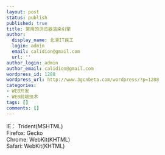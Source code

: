 ```yaml
---
layout: post
status: publish
published: true
title: 常用的浏览器渲染引擎
author:
  display_name: 北漂IT民工
  login: admin
  email: calidion@gmail.com
  url: ''
author_login: admin
author_email: calidion@gmail.com
wordpress_id: 1288
wordpress_url: http://www.3gcnbeta.com/wordpress/?p=1288
categories:
- WEB开发
- WEB前端技术
tags: []
comments: []
---
```

<p>IE： Trident(MSHTML)<br />
Firefox: Gecko<br />
Chrome: WebKit(KHTML)<br />
Safari: WebKit(KHTML)</p>
